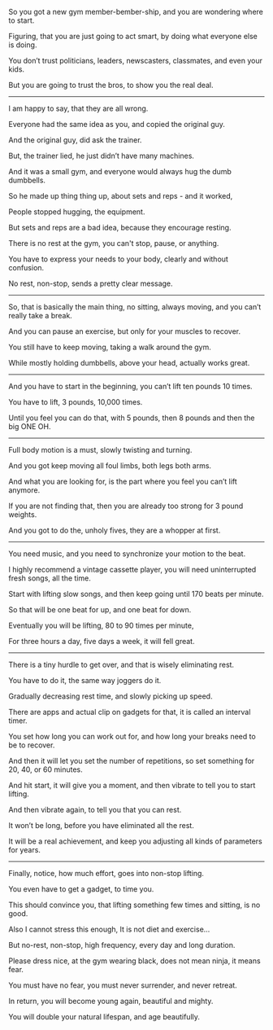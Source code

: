 So you got a new gym member-bember-ship,
and you are wondering where to start.

Figuring, that you are just going to act smart,
by doing what everyone else is doing.

You don’t trust politicians, leaders,
newscasters, classmates, and even your kids.

But you are going to trust the bros,
to show you the real deal.

---

I am happy to say,
that they are all wrong.

Everyone had the same idea as you,
and copied the original guy.

And the original guy,
did ask the trainer.

But, the trainer lied,
he just didn’t have many machines.

And it was a small gym,
and everyone would always hug the dumb dumbbells.

So he made up thing thing up,
about sets and reps - and it worked,

People stopped hugging,
the equipment.

But sets and reps are a bad idea,
because they encourage resting.

There is no rest at the gym,
you can't stop, pause, or anything.

You have to express your needs to your body,
clearly and without confusion.

No rest, non-stop,
sends a pretty clear message.

---


So, that is basically the main thing,
no sitting, always moving, and you can’t really take a break.

And you can pause an exercise,
but only for your muscles to recover.

You still have to keep moving,
taking a walk around the gym.

While mostly holding dumbbells,
above your head, actually works great.

---

And you have to start in the beginning,
you can’t lift ten pounds 10 times.

You have to lift, 3 pounds,
10,000 times.

Until you feel you can do that,
with 5 pounds, then 8 pounds and then the big ONE OH.

---

Full body motion is a must,
slowly twisting and turning.

And you got keep moving all foul limbs,
both legs both arms.

And what you are looking for,
is the part where you feel you can’t lift anymore.

If you are not finding that,
then you are already too strong for 3 pound weights.

And you got to do the,
unholy fives, they are a whopper at first.

---

You need music,
and you need to synchronize your motion to the beat.

I highly recommend a vintage cassette player,
you will need uninterrupted fresh songs, all the time.

Start with lifting slow songs,
and then keep going until 170 beats per minute.

So that will be one beat for up,
and one beat for down.

Eventually you will be lifting,
80 to 90 times per minute,

For three hours a day,
five days a week, it will fell great.

---

There is a tiny hurdle to get over,
and that is wisely eliminating rest.

You have to do it,
the same way joggers do it.

Gradually decreasing rest time,
and slowly picking up speed.

There are apps and actual clip on gadgets for that,
it is called an interval timer.

You set how long you can work out for,
and how long your breaks need to be to recover.

And then it will let you set the number of repetitions,
so set something for 20, 40, or 60 minutes.

And hit start, it will give you a moment,
and then vibrate to tell you to start lifting.

And then vibrate again,
to tell you that you can rest.

It won’t be long,
before you have eliminated all the rest.

It will be a real achievement,
and keep you adjusting all kinds of parameters for years.

---

Finally, notice, how much effort,
goes into non-stop lifting.

You even have to get a gadget,
to time you.

This should convince you,
that lifting something few times and sitting, is no good.

Also I cannot stress this enough,
It is not diet and exercise…

But no-rest, non-stop, high frequency,
every day and long duration.

Please dress nice, at the gym wearing black,
does not mean ninja, it means fear.

You must have no fear,
you must never surrender, and never retreat.

In return, you will become young again,
beautiful and mighty.

You will double your natural lifespan,
and age beautifully.
